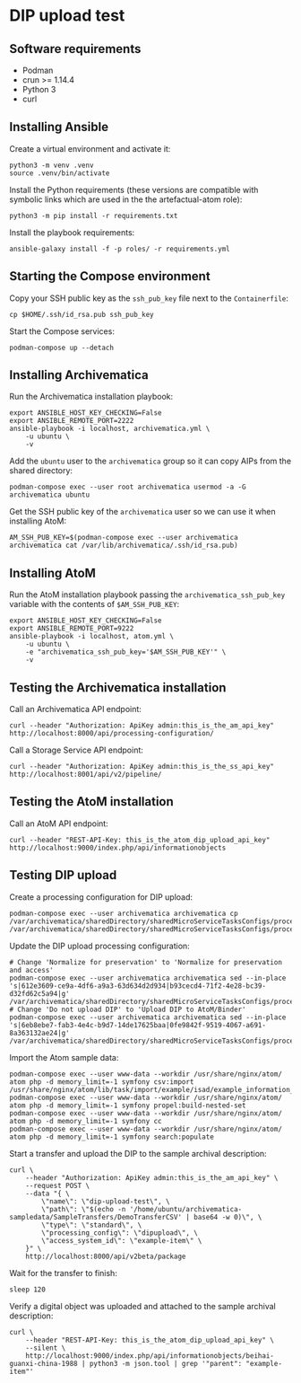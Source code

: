 # DIP upload test

## Software requirements

- Podman
- crun >= 1.14.4
- Python 3
- curl

## Installing Ansible

Create a virtual environment and activate it:

```shell
python3 -m venv .venv
source .venv/bin/activate
```

Install the Python requirements (these versions are compatible with
symbolic links which are used in the the artefactual-atom role):

```shell
python3 -m pip install -r requirements.txt
```

Install the playbook requirements:

```shell
ansible-galaxy install -f -p roles/ -r requirements.yml
```

## Starting the Compose environment

Copy your SSH public key as the `ssh_pub_key` file next to the `Containerfile`:

```shell
cp $HOME/.ssh/id_rsa.pub ssh_pub_key
```

Start the Compose services:

```shell
podman-compose up --detach
```

## Installing Archivematica

Run the Archivematica installation playbook:

```shell
export ANSIBLE_HOST_KEY_CHECKING=False
export ANSIBLE_REMOTE_PORT=2222
ansible-playbook -i localhost, archivematica.yml \
    -u ubuntu \
    -v
```

Add the `ubuntu` user to the `archivematica` group so it can copy AIPs
from the shared directory:

```shell
podman-compose exec --user root archivematica usermod -a -G archivematica ubuntu
```

Get the SSH public key of the `archivematica` user so we can use it when
installing AtoM:

```shell
AM_SSH_PUB_KEY=$(podman-compose exec --user archivematica archivematica cat /var/lib/archivematica/.ssh/id_rsa.pub)
```

## Installing AtoM

Run the AtoM installation playbook passing the `archivematica_ssh_pub_key`
variable with the contents of `$AM_SSH_PUB_KEY`:

```shell
export ANSIBLE_HOST_KEY_CHECKING=False
export ANSIBLE_REMOTE_PORT=9222
ansible-playbook -i localhost, atom.yml \
    -u ubuntu \
    -e "archivematica_ssh_pub_key='$AM_SSH_PUB_KEY'" \
    -v
```

## Testing the Archivematica installation

Call an Archivematica API endpoint:

```shell
curl --header "Authorization: ApiKey admin:this_is_the_am_api_key" http://localhost:8000/api/processing-configuration/
```

Call a Storage Service API endpoint:

```shell
curl --header "Authorization: ApiKey admin:this_is_the_ss_api_key" http://localhost:8001/api/v2/pipeline/
```

## Testing the AtoM installation

Call an AtoM API endpoint:

```shell
curl --header "REST-API-Key: this_is_the_atom_dip_upload_api_key" http://localhost:9000/index.php/api/informationobjects
```

## Testing DIP upload

Create a processing configuration for DIP upload:

```shell
podman-compose exec --user archivematica archivematica cp /var/archivematica/sharedDirectory/sharedMicroServiceTasksConfigs/processingMCPConfigs/automatedProcessingMCP.xml /var/archivematica/sharedDirectory/sharedMicroServiceTasksConfigs/processingMCPConfigs/dipuploadProcessingMCP.xml
```

Update the DIP upload processing configuration:

```shell
# Change 'Normalize for preservation' to 'Normalize for preservation and access'
podman-compose exec --user archivematica archivematica sed --in-place 's|612e3609-ce9a-4df6-a9a3-63d634d2d934|b93cecd4-71f2-4e28-bc39-d32fd62c5a94|g' /var/archivematica/sharedDirectory/sharedMicroServiceTasksConfigs/processingMCPConfigs/dipuploadProcessingMCP.xml
# Change 'Do not upload DIP' to 'Upload DIP to AtoM/Binder'
podman-compose exec --user archivematica archivematica sed --in-place 's|6eb8ebe7-fab3-4e4c-b9d7-14de17625baa|0fe9842f-9519-4067-a691-8a363132ae24|g' /var/archivematica/sharedDirectory/sharedMicroServiceTasksConfigs/processingMCPConfigs/dipuploadProcessingMCP.xml
```

Import the Atom sample data:

```shell
podman-compose exec --user www-data --workdir /usr/share/nginx/atom/ atom php -d memory_limit=-1 symfony csv:import /usr/share/nginx/atom/lib/task/import/example/isad/example_information_objects_isad.csv
podman-compose exec --user www-data --workdir /usr/share/nginx/atom/ atom php -d memory_limit=-1 symfony propel:build-nested-set
podman-compose exec --user www-data --workdir /usr/share/nginx/atom/ atom php -d memory_limit=-1 symfony cc
podman-compose exec --user www-data --workdir /usr/share/nginx/atom/ atom php -d memory_limit=-1 symfony search:populate
```

Start a transfer and upload the DIP to the sample archival description:

```shell
curl \
    --header "Authorization: ApiKey admin:this_is_the_am_api_key" \
    --request POST \
    --data "{ \
        \"name\": \"dip-upload-test\", \
        \"path\": \"$(echo -n '/home/ubuntu/archivematica-sampledata/SampleTransfers/DemoTransferCSV' | base64 -w 0)\", \
        \"type\": \"standard\", \
        \"processing_config\": \"dipupload\", \
        \"access_system_id\": \"example-item\" \
    }" \
    http://localhost:8000/api/v2beta/package
```

Wait for the transfer to finish:

```shell
sleep 120
```

Verify a digital object was uploaded and attached to the sample archival description:

```shell
curl \
    --header "REST-API-Key: this_is_the_atom_dip_upload_api_key" \
    --silent \
    http://localhost:9000/index.php/api/informationobjects/beihai-guanxi-china-1988 | python3 -m json.tool | grep '"parent": "example-item"'
```
